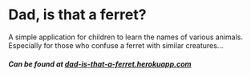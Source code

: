 # Dad, is that a ferret?

A simple application for children to learn the names of various animals. Especially for those who confuse a ferret with similar creatures...

##### Can be found at [dad-is-that-a-ferret.herokuapp.com](http://dad-is-that-a-ferret.herokuapp.com)
